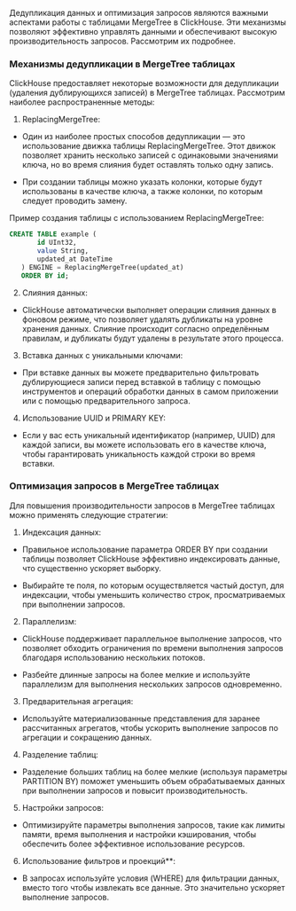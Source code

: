 Дедупликация данных и оптимизация запросов являются важными аспектами работы с таблицами MergeTree в ClickHouse. Эти механизмы позволяют эффективно управлять данными и обеспечивают высокую производительность запросов. Рассмотрим их подробнее.

### Механизмы дедупликации в MergeTree таблицах

ClickHouse предоставляет некоторые возможности для дедупликации (удаления дублирующихся записей) в MergeTree таблицах. Рассмотрим наиболее распространенные методы:

1. ReplacingMergeTree:

- Один из наиболее простых способов дедупликации — это использование движка таблицы ReplacingMergeTree. Этот движок позволяет хранить несколько записей с одинаковыми значениями ключа, но во время слияния будет оставлять только одну запись.

- При создании таблицы можно указать колонки, которые будут использованы в качестве ключа, а также колонки, по которым следует проводить замену.

Пример создания таблицы с использованием ReplacingMergeTree:
```sql
CREATE TABLE example (
       id UInt32,
       value String,
       updated_at DateTime
   ) ENGINE = ReplacingMergeTree(updated_at)
   ORDER BY id;
```

2. Слияния данных:

- ClickHouse автоматически выполняет операции слияния данных в фоновом режиме, что позволяет удалять дубликаты на уровне хранения данных. Слияние происходит согласно определённым правилам, и дубликаты будут удалены в результате этого процесса.

3. Вставка данных с уникальными ключами:

- При вставке данных вы можете предварительно фильтровать дублирующиеся записи перед вставкой в таблицу с помощью инструментов и операций обработки данных в самом приложении или с помощью предварительного запроса.

4. Использование UUID и PRIMARY KEY:

- Если у вас есть уникальный идентификатор (например, UUID) для каждой записи, вы можете использовать его в качестве ключа, чтобы гарантировать уникальность каждой строки во время вставки.

### Оптимизация запросов в MergeTree таблицах

Для повышения производительности запросов в MergeTree таблицах можно применять следующие стратегии:

1. Индексация данных:

- Правильное использование параметра ORDER BY при создании таблицы позволяет ClickHouse эффективно индексировать данные, что существенно ускоряет выборку.

- Выбирайте те поля, по которым осуществляется частый доступ, для индексации, чтобы уменьшить количество строк, просматриваемых при выполнении запросов.

2. Параллелизм:

- ClickHouse поддерживает параллельное выполнение запросов, что позволяет обходить ограничения по времени выполнения запросов благодаря использованию нескольких потоков.

- Разбейте длинные запросы на более мелкие и используйте параллелизм для выполнения нескольких запросов одновременно.

3. Предварительная агрегация:

- Используйте материализованные представления для заранее рассчитанных агрегатов, чтобы ускорить выполнение запросов по агрегации и сокращению данных.

4. Разделение таблиц:

- Разделение больших таблиц на более мелкие (используя параметры PARTITION BY) поможет уменьшить объем обрабатываемых данных при выполнении запросов и повысит производительность.

5. Настройки запросов:

- Оптимизируйте параметры выполнения запросов, такие как лимиты памяти, время выполнения и настройки кэширования, чтобы обеспечить более эффективное использование ресурсов.

6. Использование фильтров и проекций**:

- В запросах используйте условия (WHERE) для фильтрации данных, вместо того чтобы извлекать все данные. Это значительно ускоряет выполнение запросов.

